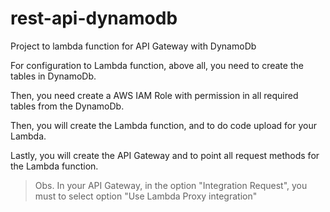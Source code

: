 # rest-api-dynamodb
Project to lambda function for API Gateway with DynamoDb

For configuration to Lambda function, above all, you need to create the tables in DynamoDb.

Then, you need create a AWS IAM Role with permission in all required tables from the DynamoDb. 

Then, you will create the Lambda function, and to do code upload for your Lambda.

Lastly, you will create the API Gateway and to point all request methods for the Lambda function.

> Obs.
> In your API Gateway, in the option "Integration Request", you must to select option "Use Lambda Proxy integration"
